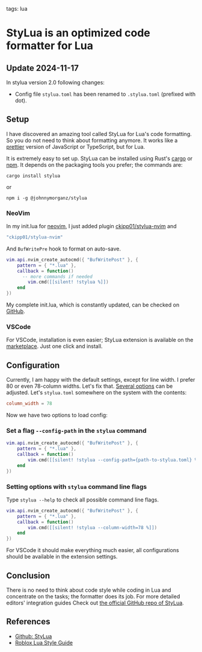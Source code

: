 <!-- Description: StyLua is an amazing code formatter inspired by prettier. -->

tags: lua

# StyLua is an optimized code formatter for Lua

## Update 2024-11-17

In stylua version 2.0 following changes:

- Config file `stylua.toml` has been renamed to `.stylua.toml`
  (prefixed with dot).

## Setup

I have discovered an amazing tool called StyLua for Lua's code formatting.
So you do not need to think about formatting anymore. It works like a
[prettier](https://prettier.io/) version of JavaScript or TypeScript,
but for Lua.

It is extremely easy to set up. StyLua can be installed using Rust's
[cargo](https://crates.io/crates/stylua) or
[npm](https://www.npmjs.com/package/@johnnymorganz/stylua). It depends on the
packaging tools you prefer; the commands are:

```shell
cargo install stylua
```

or

```shell
npm i -g @johnnymorganz/stylua
```

### NeoVim

In my init.lua for [neovim](https://neovim.io/), I just added plugin
[ckipp01/stylua-nvim](https://github.com/ckipp01/stylua-nvim) and

```lua
"ckipp01/stylua-nvim"
```

And `BufWritePre` hook to format on auto-save.

```lua
vim.api.nvim_create_autocmd({ "BufWritePost" }, {
	pattern = { "*.lua" },
	callback = function()
	  -- more commands if needed
		vim.cmd([[silent! !stylua %]])
	end
})
```

My complete init.lua, which is constantly updated, can be checked
on [GitHub](<(https://github.com/dknight/dotfiles/blob/main/init.lua)>).

### VSCode

For VSCode, installation is even easier; StyLua extension is available on the
[marketplace](https://marketplace.visualstudio.com/items?itemName=JohnnyMorganz.stylua).
Just one click and install.

## Configuration

Currently, I am happy with the default settings, except for line width.
I prefer 80 or even 78-column widths. Let's fix that.
[Several options](https://github.com/JohnnyMorganz/StyLua?tab=readme-ov-file#options)
can be adjusted. Let's `stylua.toml` somewhere on the system with the contents:

```toml
column_width = 78
```

Now we have two options to load config:

### Set a flag `--config-path` in the `stylua` command

```lua
vim.api.nvim_create_autocmd({ "BufWritePost" }, {
	pattern = { "*.lua" },
	callback = function()
		vim.cmd([[silent! !stylua --config-path={path-to-stylua.toml} %]])
	end
})
```

### Setting options with `stylua` command line flags

Type `stylua --help` to check all possible command line flags.

```lua
vim.api.nvim_create_autocmd({ "BufWritePost" }, {
	pattern = { "*.lua" },
	callback = function()
		vim.cmd([[silent! !stylua --column-width=78 %]])
	end
})
```

For VSCode it should make everything much easier, all configurations should be
available in the extension settings.

## Conclusion

There is no need to think about code style while coding in Lua and
concentrate on the tasks; the formatter does its job.
For more detailed editors' integration guides
Check out [the official GitHub repo of StyLua](https://github.com/JohnnyMorganz/StyLua).

## References

- [Github: StyLua](https://github.com/JohnnyMorganz/StyLua)
- [Roblox Lua Style Guide](https://roblox.github.io/lua-style-guide/)